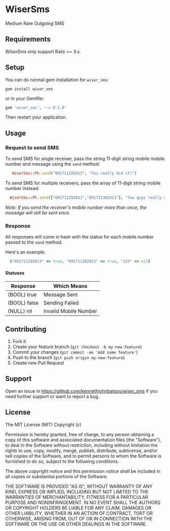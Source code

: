 # WiserSms

Medium Rare Outgoing SMS

## Requirements

_WiserSms_ only support Rails >= 3.x.

## Setup

You can do normal gem installation for `wiser_sms`:

    gem install wiser_sms

or in your Gemfile:

```ruby
gem 'wiser_sms', '~> 0.1.0'
```

Then restart your application.

## Usage

### Request to send SMS

To send SMS for single receiver, pass the string 11-digit string mobile mobile number and message using the `send` method:

```ruby
   WiserSms::Ph.send("091711292013", "You really did it!")
```

To send SMS for multiple receivers, pass the array of 11-digit string mobile number instead:

```ruby
  WiserSms::Ph.send(["091711292013","091711302013"], "You guys really did it!")
```

_Note: If you send the receiver's mobile number more than once, the message will still be sent once._

### Response

All responses will come in hash with the status for each mobile number passed to the `send` method.

Here's an example:

```ruby
  {"091711292013" => true, "091711302013" => true, "123" => nil}
````

#### Statuses

Response | Which Means
--- | ---
(BOOL) true | Message Sent
(BOOL) false | Sending Failed
(NULL) nil | Invalid Mobile Number


## Contributing

1. Fork it
2. Create your feature branch (`git checkout -b my-new-feature`)
3. Commit your changes (`git commit -am 'Add some feature'`)
4. Push to the branch (`git push origin my-new-feature`)
5. Create new Pull Request

## Support
Open an issue in https://github.com/kennethjohnbalgos/wiser_sms if you need further support or want to report a bug.

## License

The MIT License (MIT) Copyright (c)

Permission is hereby granted, free of charge, to any person obtaining a copy of this software and associated documentation files (the "Software"), to deal in the Software without restriction, including without limitation the rights to use, copy, modify, merge, publish, distribute, sublicense, and/or sell copies of the Software, and to permit persons to whom the Software is furnished to do so, subject to the following conditions:

The above copyright notice and this permission notice shall be included in all copies or substantial portions of the Software.

THE SOFTWARE IS PROVIDED "AS IS", WITHOUT WARRANTY OF ANY KIND, EXPRESS OR IMPLIED, INCLUDING BUT NOT LIMITED TO THE WARRANTIES OF MERCHANTABILITY, FITNESS FOR A PARTICULAR PURPOSE AND NONINFRINGEMENT. IN NO EVENT SHALL THE AUTHORS OR COPYRIGHT HOLDERS BE LIABLE FOR ANY CLAIM, DAMAGES OR OTHER LIABILITY, WHETHER IN AN ACTION OF CONTRACT, TORT OR OTHERWISE, ARISING FROM, OUT OF OR IN CONNECTION WITH THE SOFTWARE OR THE USE OR OTHER DEALINGS IN THE SOFTWARE.
